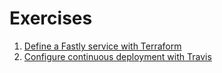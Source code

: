 # Exercises

1. [Define a Fastly service with Terraform](exercises/1.md)
2. [Configure continuous deployment with Travis](exercises/2.md)
